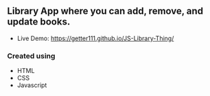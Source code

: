 ## Library App where you can add, remove, and update books.

* Live Demo: https://getter111.github.io/JS-Library-Thing/  

### Created using  

* HTML  
* CSS  
* Javascript  
